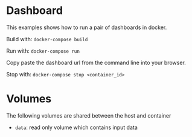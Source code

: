# Dashboard

This examples shows how to run a pair of dashboards in docker.

Build with:
`docker-compose build`

Run with:
`docker-compose run`

Copy paste the dashboard url from the command line into your browser.

Stop with:
`docker-compose stop <container_id>`

# Volumes

The following volumes are shared between the host and container
- `data`: read only volume which contains input data 
